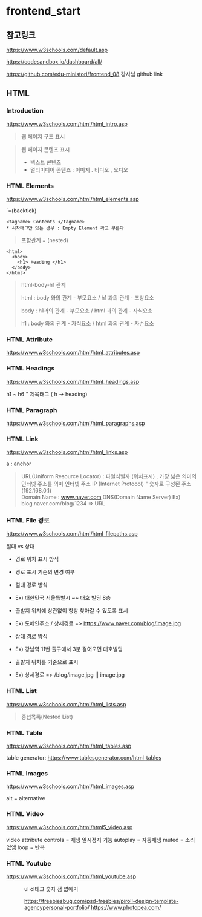 # frontend_start

## 참고링크
https://www.w3schools.com/default.asp

https://codesandbox.io/dashboard/all/

https://github.com/edu-ministori/frontend_08
강사님 github link

## HTML

### Introduction 

https://www.w3schools.com/html/html_intro.asp

> 웹 페이지 구조 표시
 
> 웹 페이지 콘텐츠 표시
> - 텍스트 콘텐츠
> - 멀티미디어 콘텐츠 : 이미지 . 비디오 , 오디오

### HTML Elements

https://www.w3schools.com/html/html_elements.asp

`=(backtick)
```
<tagname> Contents </tagname>
* 시작태그만 있는 경우 : Empty Element 라고 부른다

```

> 포함관계 = (nested)
```
<html>
  <body>
    <h1> Heading </h1>
  </body>
</html>

```

> html-body-h1 관계
> 
> html : body 와의 관계 - 부모요소 / h1 과의 관계 - 조상요소
> 
> body : h1과의 관계 - 부모요소 / html 과의 관계 - 자식요소
> 
> h1 : body 와의 관계 - 자식요소 / html 과의 관계 - 자손요소

### HTML Attribute

https://www.w3schools.com/html/html_attributes.asp


### HTML Headings

https://www.w3schools.com/html/html_headings.asp

h1 ~ h6 " 제목태그 ( h -> heading)

### HTML Paragraph

https://www.w3schools.com/html/html_paragraphs.asp

### HTML Link

https://www.w3schools.com/html/html_links.asp

a : anchor 

> URL(Uniform Resource Locator) : 파일식별자 (위치표시) ,  가장 넓은 의미의 인터넷 주소를 의미
> 인터넷 주소
> IP (Internet Protocol) " 숫자로 구성된 주소(192.168.0.1)  
> Domain Name : www.naver.com DNS(Domain Name Server)
> Ex) blog.naver.com/blog/1234 => URL

### HTML File 경로

https://www.w3schools.com/html/html_filepaths.asp

절대 vs 상대 
- 경로 위치 표시 방식
- 경로 표시 기준의 변경 여부

- 절대 경로 방식
- Ex) 대한민국 서울특별시 ~~ 대호 빌딩 8층
- 출발지 위치에 상관없이 항상 찾아갈 수 있도록 표시
- Ex) 도메인주소 / 상세경로 => https://www.naver.com/blog/image.jpg

- 상대 경로 방식
- Ex) 강남역 11번 출구에서 3분 걸어오면 대호빌딩
- 출발지 위치를 기준으로 표시
- Ex) 상세경로 => /blog/image.jpg || image.jpg

### HTML List

https://www.w3schools.com/html/html_lists.asp

>중첩목록(Nested List)



### HTML Table

https://www.w3schools.com/html/html_tables.asp
 
table generator: https://www.tablesgenerator.com/html_tables

### HTML Images

https://www.w3schools.com/html/html_images.asp

alt = alternative

### HTML Video

https://www.w3schools.com/html/html5_video.asp

video attribute
controls = 재생 일시정지 기능
autoplay = 자동재생
muted = 소리 없앰
loop = 반복

### HTML Youtube

https://www.w3schools.com/html/html_youtube.asp





<ul class="ulist">
 <ol class="ulist">
  ul ol태그 숫자 점 없애기

  
  https://freebiesbug.com/psd-freebies/piroll-design-template-agencypersonal-portfolio/
https://www.photopea.com/

